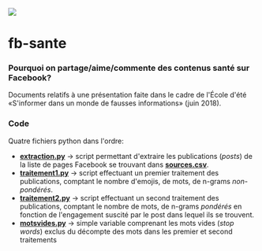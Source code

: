 ![](http://comsante.uqam.ca/wp-content/uploads/2016/08/bandeau-comsante2-01.jpg)

# fb-sante
### Pourquoi on partage/aime/commente des contenus santé sur Facebook?

Documents relatifs à une présentation faite dans le cadre de l'École d'été «S'informer dans un monde de fausses informations» (juin 2018).

### Code

Quatre fichiers python dans l'ordre:

- **[extraction.py](extraction.py)** -> script permettant d'extraire les publications (*posts*) de la liste de pages Facebook se trouvant dans **[sources.csv](sources.csv)**.
- **[traitement1.py](traitement1.py)** -> script effectuant un premier traitement des publications, comptant le nombre d'emojis, de mots, de n-grams *non-pondérés*.
- **[traitement2.py](traitement2.py)** -> script effectuant un second traitement des publications, comptant le nombre de mots, de n-grams *pondérés* en fonction de l'engagement suscité par le post dans lequel ils se trouvent.
- **[motsvides.py](motsvides.py)** -> simple variable comprenant les mots vides (*stop words*) exclus du décompte des mots dans les premier et second traitements
